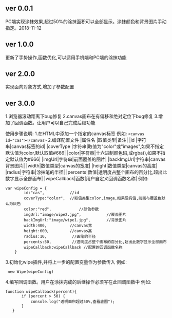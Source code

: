 ﻿## ver 0.0.1 ##
PC端实现涂抹效果,超过50%的涂抹面积可以全部显示。涂抹颜色和背景图片手动指定。2018-11-12
## ver 1.0.0 ##
更新了手势操作,函数优化,可以适用手机端和PC端的涂抹功能
## ver 2.0.0 ##
实现面向对象方式,增加了参数配置
## ver 3.0.0 ##
1.浏览器滚动距离下bug修复
2.canvas画布在有偏移和绝对定位下bug修复
3.增加了回调函数。让用户可以自己完成后继功能

使用步骤说明:
1.在HTML中添加一个指定的canvas标签
例如:
` <canvas id="cas"></canvas> `
2.编译配置文件
|属性名 |取值类型|备注|
|id |字符串|canvas标签的id|
|coverType |字符串|取值为"color"或"images",如果不指定默认值为color,默认取值#666|
|color|字符串|十六进制颜色码,或rgba(),如果不指定默认值为#666|
|imgUrl|字符串|前面覆盖的图片|
|backImgUrl|字符串|canvas背景图片|
|width|数值类型|canvas的宽度|
|height|数值类型|canvas的高度|
|radius|字符串|涂抹笔的半径|
|percents|数值|透明度占整个画布的百分比,超出此数字显示全部画布|
|wipeCallback|函数|用户自定义回调函数名称|
例如:
``` 
var wipeConfig = {
		id:"cas", 			//id
		coverType:"color",  //取值类型color,image,如果没有值,则画布覆盖色默认为灰色
		color:"red",  		    //颜色参数
		imgUrl:"image/wipe2.jpg",		    //覆盖图片
		backImgUrl:"image/wipe1.jpg",	    //背景图片
		width:400, 		    //canvas宽
		height:600,         //canvas高
		radius:10,           //画笔的半径
		percents:50,		 //透明度占整个画布的百分比,超出此数字显示全部画布
		wipeCallback:wipeCallback //配置的回调函数名称
	}
 ```
 3.初始化wipe插件,并将上一步的配置变量作为参数传入
 例如:
``` 
 new Wipe(wipeConfig)
 ```
 4.编写回调函数。用户在涂抹完成的后继操作必须写在此回调函数中
 例如:
 ``` 
function wipeCallback(percent){
		if (percent > 50) {
			console.log("透明面积超过50%,查看底图");
		}
	}
 ```

